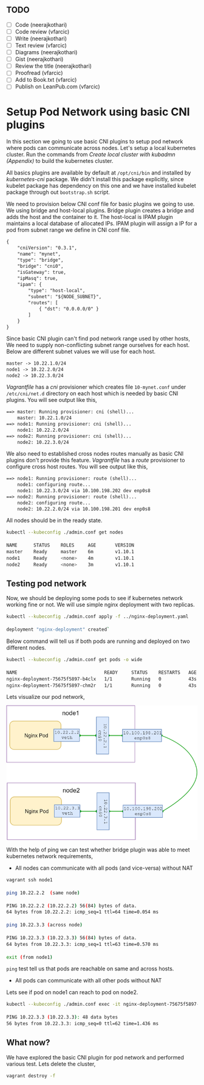 ## TODO

- [ ] Code (neerajkothari)
- [ ] Code review (vfarcic)
- [ ] Write (neerajkothari)
- [ ] Text review (vfarcic)
- [ ] Diagrams (neerajkothari)
- [ ] Gist (neerajkothari)
- [ ] Review the title (neerajkothari)
- [ ] Proofread (vfarcic)
- [ ] Add to Book.txt (vfarcic)
- [ ] Publish on LeanPub.com (vfarcic)

# Setup Pod Network using basic CNI plugins

In this section we going to use basic CNI plugins to setup pod network where pods can communicate across nodes. Let's setup a local kubernetes cluster. Run the commands from *Create local cluster with kubadmn  (Appendix)* to build the kubernetes cluster. 

All basics plugins are available by default at `/opt/cni/bin` and installed by *kubernetes-cni* package. We didn't install this package explicitly, since kubelet package has dependency on this one and we have installed kubelet package through out `bootstrap.sh` script. 

We need to provision below CNI conf file for basic plugins we going to use. We using bridge and host-local plugins. Bridge plugin creates a bridge and adds the host and the container to it. The host-local is IPAM plugin maintains a local database of allocated IPs. IPAM plugin will assign a IP for a pod from subnet range we define in CNI conf file.

```
{
	"cniVersion": "0.3.1",
	"name": "mynet",
	"type": "bridge",
	"bridge": "cni0",
	"isGateway": true,
	"ipMasq": true,
	"ipam": {
		"type": "host-local",
		"subnet": "${NODE_SUBNET}",
		"routes": [
			{ "dst": "0.0.0.0/0" }
		]
	}
}
```

Since basic CNI plugin can't find pod network range used by other hosts, We need to supply non-conflicting subnet range ourselves for each host. Below are different subnet values we will use for each host.

```
master -> 10.22.1.0/24
node1 -> 10.22.2.0/24
node2 -> 10.22.3.0/24
```

*Vagrantfile* has a *cni* provisioner which creates file `10-mynet.conf` under `/etc/cni/net.d` directory on each host which is needed by basic CNI plugins. You will see output like this,

```
==> master: Running provisioner: cni (shell)...
    master: 10.22.1.0/24
==> node1: Running provisioner: cni (shell)...
    node1: 10.22.2.0/24
==> node2: Running provisioner: cni (shell)...
    node2: 10.22.3.0/24
```

We also need to established cross nodes routes manually as basic CNI plugins don't provide this feature. *Vagrantfile* has a *route* provisioner to configure cross host routes. You will see output like this,

```
==> node1: Running provisioner: route (shell)...
    node1: configuring route...
    node1: 10.22.3.0/24 via 10.100.198.202 dev enp0s8
==> node2: Running provisioner: route (shell)...
    node2: configuring route...
    node2: 10.22.2.0/24 via 10.100.198.201 dev enp0s8
```

All nodes should be in the ready state. 

```bash
kubectl --kubeconfig ./admin.conf get nodes

NAME      STATUS    ROLES     AGE       VERSION
master    Ready     master    6m        v1.10.1
node1     Ready     <none>    4m        v1.10.1
node2     Ready     <none>    3m        v1.10.1
```


## Testing pod network

Now, we should be deploying some pods to see if kubernetes network working fine or not. We will use simple nginx deployment with two replicas.

```bash
kubectl --kubeconfig ./admin.conf apply -f ../nginx-deployment.yaml

deployment "nginx-deployment" created`
```

Below command will tell us if both pods are running and deployed on two different nodes.

```bash
kubectl --kubeconfig ./admin.conf get pods -o wide

NAME                                READY     STATUS    RESTARTS   AGE       IP          NODE
nginx-deployment-75675f5897-b4clx   1/1       Running   0          43s       10.22.3.3   node2
nginx-deployment-75675f5897-chm2r   1/1       Running   0          43s       10.22.2.2   node1
```

Lets visualize our pod network,

![Figure : Pod Network through basic CNI plugin](images/cni-basic-network.png)


With the help of ping we can test whether bridge plugin was able to meet kubernetes network requirements,

* All nodes can communicate with all pods (and vice-versa) without NAT

```bash
vagrant ssh node1

ping 10.22.2.2  (same node)

PING 10.22.2.2 (10.22.2.2) 56(84) bytes of data.
64 bytes from 10.22.2.2: icmp_seq=1 ttl=64 time=0.054 ms

ping 10.22.3.3 (across node)

PING 10.22.3.3 (10.22.3.3) 56(84) bytes of data.
64 bytes from 10.22.3.3: icmp_seq=1 ttl=63 time=0.570 ms

exit (from node1)
```

`ping` test tell us that pods are reachable on same and across hosts.

* All pods can communicate with all other pods without NAT

Lets see if pod on node1 can reach to pod on node2.

```bash
kubectl --kubeconfig ./admin.conf exec -it nginx-deployment-75675f5897-chm2r ping 10.22.3.3

PING 10.22.3.3 (10.22.3.3): 48 data bytes
56 bytes from 10.22.3.3: icmp_seq=0 ttl=62 time=1.436 ms
```

## What now?

We have explored the basic CNI plugin for pod network and performed various test. Lets delete the cluster,

```bash
vagrant destroy -f
```

